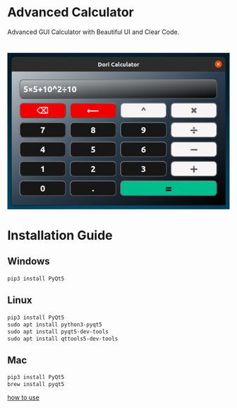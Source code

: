 # Advanced Calculator

Advanced GUI Calculator with Beautiful UI and Clear Code.

#

![demo](demo.png)

#

#

# Installation Guide

## Windows

```
pip3 install PyQt5
```

## Linux

```
pip3 install PyQt5
sudo apt install python3-pyqt5
sudo apt install pyqt5-dev-tools
sudo apt install qttools5-dev-tools
```

## Mac

```
pip3 install PyQt5
brew install pyqt5
```

[how to use](https://raw.githubusercontent.com/dori-dev/demo-calculator/main/guide.mkv)
